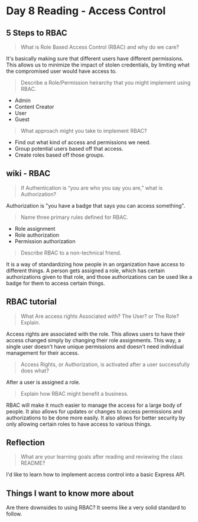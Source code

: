 # Day 8 Reading - Access Control
## 5 Steps to RBAC

> What is Role Based Access Control (RBAC) and why do we care?

It's basically making sure that different users have different permissions. This allows us to minimize the impact of stolen credentials, by limiting what the compromised user would have access to.

> Describe a Role/Permission heirarchy that you might implement using RBAC.

* Admin
* Content Creator
* User
* Guest

> What approach might you take to implement RBAC?

* Find out what kind of access and permissions we need.
* Group potential users based off that access.
* Create roles based off those groups.

## wiki - RBAC

> If Authentication is “you are who you say you are,” what is Authorization?

Authorization is "you have a badge that says you can access something".

> Name three primary rules defined for RBAC.

* Role assignment
* Role authorization
* Permission authorization

> Describe RBAC to a non-technical friend.

It is a way of standardizing how people in an organization have access to different things. A person gets assigned a role, which has certain authorizations given to that role, and those authorizations can be used like a badge for them to access certain things.

## RBAC tutorial

> What Are access rights Associated with? The User? or The Role? Explain.

Access rights are associated with the role. This allows users to have their access changed simply by changing their role assignments. This way, a single user doesn't have unique permissions and doesn't need individual management for their access.

> Access Rights, or Authorization, is activated after a user successfully does what?

After a user is assigned a role.

> Explain how RBAC might benefit a business.

RBAC will make it much easier to manage the access for a large body of people. It also allows for updates or changes to access permissions and authorizations to be done more easily. It also allows for better security by only allowing certain roles to have access to various things.

## Reflection

> What are your learning goals after reading and reviewing the class README?

I'd like to learn how to implement access control into a basic Express API.

## Things I want to know more about

Are there downsides to using RBAC? It seems like a very solid standard to follow.